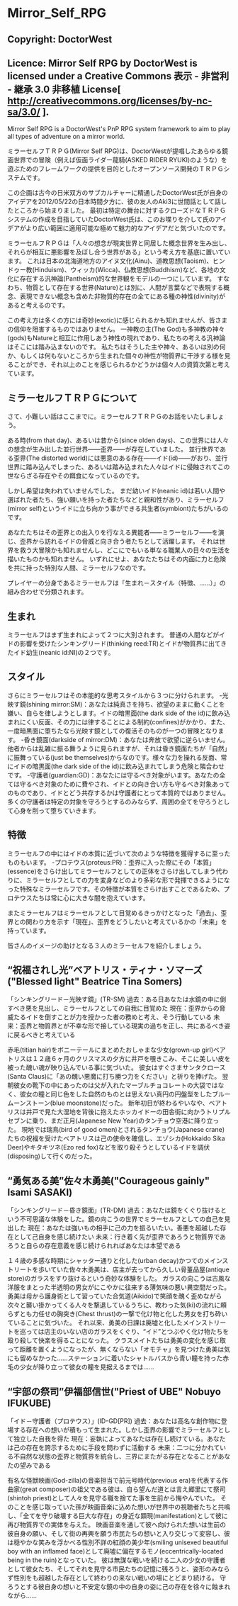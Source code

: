 Mirror_Self_RPG
===============
Copyright: DoctorWest
--
Licence: Mirror Self RPG by DoctorWest is licensed under a Creative Commons 表示 - 非営利 - 継承 3.0 非移植 License[ http://creativecommons.org/licenses/by-nc-sa/3.0/ ].
--

Mirror Self RPG is a DoctorWest's PnP RPG system framework to aim to play all types of adventure on a mirror world.


ミラーセルフＴＲＰＧ(Mirror Self RPG)は、DoctorWestが提唱したあらゆる鏡面世界での冒険（例えば仮面ライダー龍騎(ASKED RIDER RYUKI)のような）を遊ぶためのフレームワークの提供を目的としたオープンソース開発のＴＲＰＧシステムです。


この企画は古今の日米双方のサブカルチャーに精通したDoctorWest氏が自身のアイデアを2012/05/22の日本時間夕方に、彼の友人のAki3に世間話として話したところから始まりました。
最初は特定の舞台に対するクローズドなＴＲＰＧシステムの作成を目指していたDoctorWest氏は、このお喋りを介して氏のアイデアがより広い範囲に適用可能な極めて魅力的なアイデアだと気づいたのです。

ミラーセルフＲＰＧは「人々の想念が現実世界と同居した概念世界を生み出し、それらが相互に悪影響を及ぼし合う世界がある」という考え方を基底に置いています。
これは日本の北海道地方のアイヌ文化(Ainu)、道教思想(Taoism)、ヒンドゥー教(Hinduism)、ウィッカ(Wicca)、仏教思想(Buddhism)など、各地の文化に存在する汎神論(Pantheism)的な世界観をモデルの一つにしています。
すなわち、物質として存在する世界(Nature)とは別に、人間が言葉などで表現する概念、表現できない概念も含めた非物質的存在の全てにある種の神性(divinity)があると考えるのです。

この考え方は多くの方には奇妙(exotic)に感じられるかも知れませんが、皆さまの信仰を阻害するものではありません。
一神教の主(The God)も多神教の神々(gods)もNatureと相互に作用しあう神性の現れであり、私たちの考える汎神論はそこには踏み込まないのです。
私たちはそうした主や神々、あるいは別の何か、もしくは何もないところから生まれた個々の神性が物質界に干渉する様を見ることができ、それ以上のことを感じられるかどうかは個々人の資質次第と考えています。

ミラーセルフＴＲＰＧについて
--

さて、小難しい話はここまでに。ミラーセルフＴＲＰＧのお話をいたしましょう。

ある時(from that day)、あるいは昔から(since olden days)、この世界には人々の想念が生み出した並行世界――歪界――が存在していました。
並行世界である歪界(The distorted world)には悪意のある存在――イド(id)――がおり、並行世界に踏み込んでしまった、あるいは踏み込まれた人々はイドに侵蝕されてこの世ならざる存在やその餌食になっているのです。

しかし希望は失われていませんでした。
まだ幼いイド(neanic id)は若い人間や選ばれた者たち、強い願いを持った者たちなどと親和性があり、ミラーセルフ(mirror self)というイドに立ち向かう事ができる共生者(symbiont)たちがいるのです。

あなたたちはその歪界との出入りを行なえる異能者――ミラーセルフ――を演じ、歪界から訪れるイドの脅威と向き合う者たちとして活躍します。
それは世界を救う大冒険かも知れませんし、どこにでもいる単なる職業人の日々の生活を描いたものかも知れません。
いずれにせよ、あなたたちはその内面に力と危険を共に持った特別な人間、ミラーセルフなのです。


プレイヤーの分身であるミラーセルフは「生まれ－スタイル（特徴、……）」の組み合わせで分類されます。

生まれ
--
ミラーセルフはまず生まれによって２つに大別されます。
普通の人間などがイドの影響を受けたシンキングリード(thinking reed:TR)とイドが物質界に出てきたイド幼生(neanic id:NI)の２つです。

スタイル
--
さらにミラーセルフはその本能的な思考スタイルから３つに分けられます。
-光映す鏡(shining mirror:SM)：あなたは純真さを持ち、欲望のままに動くことを嫌い、自らを律しようとします。イドの暗黒面(the dark side of the id)に飲み込まれにくい反面、その力には律することによる制約(confines)がかかり、また、一度暗黒面に堕ちたなら光映す鏡としての復活そのものが一つの冒険となります。
-昏き鏡面(darkside of mirror:DM)：あなたは奔放で欲望に逆らいません。他者からは乱雑に振る舞うように見られますが、それは昏き鏡面たちが「自然」に振舞っている(just be themselves)からなのです。様々な力を操れる反面、常にイドの暗黒面(the dark side of the id)に飲み込まれてしまう危険と隣合わせです。
-守護者(guardian:GD)：あなたには守るべき対象がいます。あなたの全ては守るべき対象のために費やされ、イドとの向き合い方も守るべき対象あってのものであり、イドとどう共存するかは守護者にとって本質的ではありません。多くの守護者は特定の対象を守ろうとするのみならず、周囲の全てを守ろうとして心身を削って堕ちていきます。

特徴
--
ミラーセルフの中にはイドの本質に近づいて次のような特徴を獲得するに至ったものもいます。
-プロテウス(proteus:PR)：歪界に入った際にその「本質」(essence)をさらけ出してミラーセルフとしての正体をさらけ出してしまう代わりに、ミラーセルフとしての力を変身などのより多彩な形で発揮できるようになった特殊なミラーセルフです。その特徴が本質をさらけ出すことであるため、プロテウスたちは常に心に大きな闇を抱えています。


またミラーセルフはミラーセルフとして目覚めるきっかけとなった「過去」、歪界との関わり方を示す「現在」、歪界をどうしたいと考えているかの「未来」を持っています。


皆さんのイメージの助けとなる３人のミラーセルフを紹介しましょう。


“祝福されし光”ベアトリス・ティナ・ソマーズ("Blessed light" Beatrice Tina Somers)
--
「シンキングリード－光映す鏡」(TR-SM)
過去：ある日あなたは水鏡の中に倒すべき悪を見出し、ミラーセルフとしての自我に目覚めた
現在：歪界からの脅威たるイドを倒すことが力を授かった者の務めと考え、そう行動している
未来：歪界と物質界とが不幸な形で接している現実の過ちを正し、共にあるべき姿に戻るべきと考えている

赤毛(titian hair)をポニーテールにまとめたおしゃまな少女(grown-up girl)ベアトリスは１２歳６ヶ月のクリスマスの夕方に井戸を覗きこみ、そこに美しい皮を被った醜い魂が映り込んでいる事に気づいた。
彼女はすぐさまサンタクロース(Santa Claus)に「あの醜い悪魔に打ち勝つ力をください」と祈りを捧げた。
翌朝彼女の靴下の中にあったのは父が入れたマーブルチョコレートの大袋ではなく、彼女の瞳と同じ色をした自然のものとは思えない真円の円盤型をしたブルームーンストーン(blue moonstone)だった。
新年初日が終わるやいなや、ベアトリスは井戸で見た大湿地を背後に抱えたホッカイドーの田舎街に向かうトリプルセブンに乗り、まだ正月(Japanese New Year)のタンチョウ空港に降り立った。
現地では瑞鳥(bird of good omen)とされるタンチョウ(Japanese crane)たちの祝福を受けたベアトリスは己の使命を確信し、エゾシカ(Hokkaido Sika Deer)やキタキツネ(Ezo red fox)などを取り殺そうとしているイドを調伏(disposing)して行くのだった。

“勇気ある美”佐々木勇美("Courageous gainly" Isami SASAKI)
--
「シンキングリード－昏き鏡面」(TR-DM)
過去：あなたは鏡をくぐり抜けるという不可思議な体験をした。鏡の向こうの世界でミラーセルフとしての自己を見出した
現在：あなたは強いもの相手に己の力を振るいたい。善悪を超越した存在として己自身を感じ続けたい
未来：行き着く先が歪界であろうと物質界であろうと自らの存在意義を感じ続けられればあなたは本望である

１４歳の多感な時期にシャッター通りと化した(urban decay)かつてのメインストリートを歩いていた佐々木勇美は、店主が去ってから久しい骨董品屋(antique store)のガラスをすり抜けるという奇妙な体験をした。
ガラスの向こうは古風な洋服をまとった半透明の男女がにこやかに往来する薄気味の悪い異空間だった。
勇美は母から護身術として習っていた合気道(Aikido)で笑顔を醜く歪めながら次々と襲い掛かってくる人々を撃退しているうちに、教わった気(ki)の流れに頼らずとも力任せの胸突き(Chest thrust)の一撃で化け物と化した男女を打ち砕いていることに気づいた。
それ以来、勇美の日課は廃墟と化したメインストリートを巡っては店主のいない店のガラスをくぐり、“イド”とつぶやく化け物たちを殴り殺して快楽を得ることになった。
クラスメイトたちは勇美の変化を感じ取って距離を置くようになったが、無くならない「オモチャ」を見つけた勇美は気にも留めなかった……ステーションに着いたシャトルバスから青い瞳を持った赤毛の少女が降り立って彼女の瞳を見据えるまでは……

“宇部の祭司”伊福部信世("Priest of UBE" Nobuyo IFUKUBE)
--
「イド－守護者（プロテウス）」(ID-GD[PR])
過去：あなたは高名な創作物に登場する存在への想いが積もって生まれた。しかし歪界の影響でミラーセルフとして独立した自我を得た
現在：妄執によってあなたは存在し続けている。あなたは己の存在を誇示するために手段を問わずに活動する
未来：二つに分かれている不自然な状態の歪界と物質界を統合し、三界にまたがる存在となることがあなたの望みである

有名な怪獣映画(God-zilla)の音楽担当で前元号時代(previous era)を代表する作曲家(great composer)の祖父である彼は、自ら望んだ道とは言え郷里にて祭司(shintoh priest)として人々を見守る職を捨てた事を生前から悔やんでいた。
そのことを感じ取っていた孫が映画音楽に込めた想いが世界中の視聴者たちと共鳴し、「全てを守り破壊する巨大な存在」の身近な顕現(manifestation)として彼に再び物質界での実体を与えた。
映画音楽を通して彼へ向けられた想いは生前の彼自身の願い、そして街の再興を願う市民たちの想いと入り交じって変容し、彼は穏やかな笑みを浮かべる性別不詳の紅顔の美少年(smiling unisexed beautiful boy with an inflamed face)として廃墟に偏在するモノ(eccentrically-located being in the ruin)となっていた。
彼は無謀な戦いを続ける二人の少女の守護者として彼女たち、そしてそれを見守る市民たちの記憶に残ろうと、姿形のみならず性別をも超越した存在として終わりの来ない戦いの場にとどまり続ける。
守ろうとする彼自身の想いと不安定な鏡の中の自身の姿に己の存在を徐々に蝕まれながら……

